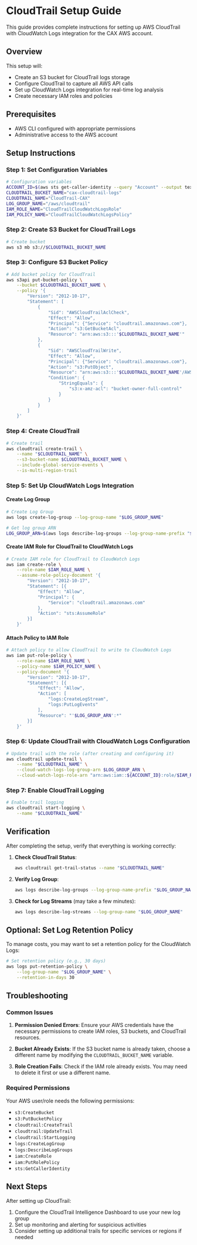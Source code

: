 # CloudTrail Setup Guide

This guide provides complete instructions for setting up AWS CloudTrail with CloudWatch Logs integration for the CAX AWS account.

## Overview

This setup will:
- Create an S3 bucket for CloudTrail logs storage
- Configure CloudTrail to capture all AWS API calls
- Set up CloudWatch Logs integration for real-time log analysis
- Create necessary IAM roles and policies

## Prerequisites

- AWS CLI configured with appropriate permissions
- Administrative access to the AWS account

## Setup Instructions

### Step 1: Set Configuration Variables

```bash
# Configuration variables
ACCOUNT_ID=$(aws sts get-caller-identity --query "Account" --output text)
CLOUDTRAIL_BUCKET_NAME="cax-cloudtrail-logs"
CLOUDTRAIL_NAME="CloudTrail-CAX"
LOG_GROUP_NAME="/aws/cloudtrail"
IAM_ROLE_NAME="CloudTrailCloudWatchLogsRole"
IAM_POLICY_NAME="CloudTrailCloudWatchLogsPolicy"
```

### Step 2: Create S3 Bucket for CloudTrail Logs

```bash
# Create bucket
aws s3 mb s3://$CLOUDTRAIL_BUCKET_NAME
```

### Step 3: Configure S3 Bucket Policy

```bash
# Add bucket policy for CloudTrail
aws s3api put-bucket-policy \
    --bucket $CLOUDTRAIL_BUCKET_NAME \
    --policy '{
        "Version": "2012-10-17",
        "Statement": [
            {
                "Sid": "AWSCloudTrailAclCheck",
                "Effect": "Allow",
                "Principal": {"Service": "cloudtrail.amazonaws.com"},
                "Action": "s3:GetBucketAcl",
                "Resource": "arn:aws:s3:::'$CLOUDTRAIL_BUCKET_NAME'"
            },
            {
                "Sid": "AWSCloudTrailWrite",
                "Effect": "Allow", 
                "Principal": {"Service": "cloudtrail.amazonaws.com"},
                "Action": "s3:PutObject",
                "Resource": "arn:aws:s3:::'$CLOUDTRAIL_BUCKET_NAME'/AWSLogs/*",
                "Condition": {
                    "StringEquals": {
                        "s3:x-amz-acl": "bucket-owner-full-control"
                    }
                }
            }
        ]
    }'
```

### Step 4: Create CloudTrail

```bash
# Create trail
aws cloudtrail create-trail \
    --name "$CLOUDTRAIL_NAME" \
    --s3-bucket-name $CLOUDTRAIL_BUCKET_NAME \
    --include-global-service-events \
    --is-multi-region-trail
```

### Step 5: Set Up CloudWatch Logs Integration

#### Create Log Group

```bash
# Create Log Group
aws logs create-log-group --log-group-name "$LOG_GROUP_NAME"

# Get log group ARN
LOG_GROUP_ARN=$(aws logs describe-log-groups --log-group-name-prefix "$LOG_GROUP_NAME" --query "logGroups[0].arn" --output text)
```

#### Create IAM Role for CloudTrail to CloudWatch Logs

```bash
# Create IAM role for CloudTrail to CloudWatch Logs
aws iam create-role \
    --role-name $IAM_ROLE_NAME \
    --assume-role-policy-document '{
        "Version": "2012-10-17",
        "Statement": [{
            "Effect": "Allow",
            "Principal": {
                "Service": "cloudtrail.amazonaws.com"
            },
            "Action": "sts:AssumeRole"
        }]
    }'
```

#### Attach Policy to IAM Role

```bash
# Attach policy to allow CloudTrail to write to CloudWatch Logs
aws iam put-role-policy \
    --role-name $IAM_ROLE_NAME \
    --policy-name $IAM_POLICY_NAME \
    --policy-document '{
        "Version": "2012-10-17",
        "Statement": [{
            "Effect": "Allow",
            "Action": [
                "logs:CreateLogStream",
                "logs:PutLogEvents"
            ],
            "Resource": "'$LOG_GROUP_ARN':*"
        }]
    }'
```

### Step 6: Update CloudTrail with CloudWatch Logs Configuration

```bash
# Update trail with the role (after creating and configuring it)
aws cloudtrail update-trail \
    --name "$CLOUDTRAIL_NAME" \
    --cloud-watch-logs-log-group-arn $LOG_GROUP_ARN \
    --cloud-watch-logs-role-arn "arn:aws:iam::${ACCOUNT_ID}:role/$IAM_ROLE_NAME"
```

### Step 7: Enable CloudTrail Logging

```bash
# Enable trail logging
aws cloudtrail start-logging \
    --name "$CLOUDTRAIL_NAME"
```

## Verification

After completing the setup, verify that everything is working correctly:

1. **Check CloudTrail Status**:
   ```bash
   aws cloudtrail get-trail-status --name "$CLOUDTRAIL_NAME"
   ```

2. **Verify Log Group**:
   ```bash
   aws logs describe-log-groups --log-group-name-prefix "$LOG_GROUP_NAME"
   ```

3. **Check for Log Streams** (may take a few minutes):
   ```bash
   aws logs describe-log-streams --log-group-name "$LOG_GROUP_NAME"
   ```

## Optional: Set Log Retention Policy

To manage costs, you may want to set a retention policy for the CloudWatch Logs:

```bash
# Set retention policy (e.g., 30 days)
aws logs put-retention-policy \
    --log-group-name "$LOG_GROUP_NAME" \
    --retention-in-days 30
```

## Troubleshooting

### Common Issues

1. **Permission Denied Errors**: Ensure your AWS credentials have the necessary permissions to create IAM roles, S3 buckets, and CloudTrail resources.

2. **Bucket Already Exists**: If the S3 bucket name is already taken, choose a different name by modifying the `CLOUDTRAIL_BUCKET_NAME` variable.

3. **Role Creation Fails**: Check if the IAM role already exists. You may need to delete it first or use a different name.

### Required Permissions

Your AWS user/role needs the following permissions:
- `s3:CreateBucket`
- `s3:PutBucketPolicy`
- `cloudtrail:CreateTrail`
- `cloudtrail:UpdateTrail`
- `cloudtrail:StartLogging`
- `logs:CreateLogGroup`
- `logs:DescribeLogGroups`
- `iam:CreateRole`
- `iam:PutRolePolicy`
- `sts:GetCallerIdentity`

## Next Steps

After setting up CloudTrail:
1. Configure the CloudTrail Intelligence Dashboard to use your new log group
2. Set up monitoring and alerting for suspicious activities
3. Consider setting up additional trails for specific services or regions if needed 